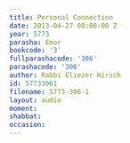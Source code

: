 ```yaml
---
title: Personal Connection
date: 2013-04-27 00:00:00 Z
year: 5773
parasha: Emor
bookcode: '3'
fullparashacode: '306'
parashacode: '306'
author: Rabbi Eliezer Hirsch
id: 57733061
filename: 5773-306-1
layout: audio
moment: 
shabbat: 
occasion: 
---
```


